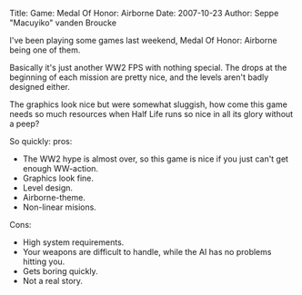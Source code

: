 Title: Game: Medal Of Honor: Airborne
Date: 2007-10-23
Author: Seppe "Macuyiko" vanden Broucke

I've been playing some games last weekend, Medal Of Honor: Airborne being one of them.  
Basically it's just another WW2 FPS with nothing special. The drops at the beginning of each mission are pretty nice, and the levels aren't badly designed either.  
The graphics look nice but were somewhat sluggish, how come this game needs so much resources when Half Life runs so nice in all its glory without a peep?  
So quickly: pros:  
  - The WW2 hype is almost over, so this game is nice if you just can't get enough WW-action.
  - Graphics look fine.
  - Level design.
  - Airborne-theme.
  - Non-linear misions.
Cons:  
  - High system requirements.
  - Your weapons are difficult to handle, while the AI has no problems hitting you.
  - Gets boring quickly.
  - Not a real story.